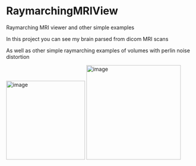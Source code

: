 # RaymarchingMRIView
Raymarching MRI viewer and other simple examples

In this project you can see my brain parsed from dicom MRI scans

As well as other simple raymarching examples of volumes with perlin noise distortion

<img width="212" alt="image" src="https://user-images.githubusercontent.com/5610313/163670685-f4cadb53-1e64-447f-8761-c151a9b5024a.png">

<img width="254" alt="image" src="https://user-images.githubusercontent.com/5610313/163670729-6df2bdad-7f3b-4903-aa8b-509776283948.png">
